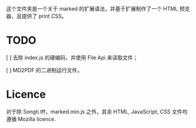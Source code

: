 这个文件夹是一个关于 marked 的扩展语法，并基于扩展制作了一个 HTML 预览器，且提供了 print CSS。

# TODO
[ ] 去除 index.js 的硬编码，并使用 File Api 来读取文件；

[ ] MD2PDF 的二进制运行文件。

# Licence
对于除 Songti.tff，marked.min.js 之外，其余 HTML, JavaScript, CSS 文件均遵循 Mozilla licence.
